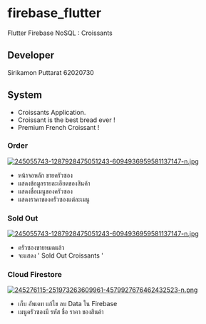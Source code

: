 # firebase_flutter

Flutter Firebase NoSQL : Croissants

## Developer

Sirikamon Puttarat 62020730

## System

- Croissants Application.
- Croissant is the best bread ever !
- Premium French Croissant !

### Order

[![245055743-1287928475051243-6094936959581137147-n.jpg](https://i.postimg.cc/Y9wxFyZ9/245055743-1287928475051243-6094936959581137147-n.jpg)](https://postimg.cc/R3Xf5GM5)

- หน้าจอหลัก ขายครัวซอง
- แสดงข้อมูลรายละเอียดของสินค้า
- แสดงชื่อเมนูของครัวซอง
- แสดงราคาของครัวซองแต่ละเมนู

### Sold Out

[![245055743-1287928475051243-6094936959581137147-n.jpg](https://i.postimg.cc/Y9wxFyZ9/245055743-1287928475051243-6094936959581137147-n.jpg)](https://postimg.cc/R3Xf5GM5)

- ครัวซองขายหมดแล้ว
- จะแสดง ' Sold Out Croissants '

### Cloud Firestore

[![245276115-251973263609961-4579927676462432523-n.png](https://i.postimg.cc/pTPbVkWN/245276115-251973263609961-4579927676462432523-n.png)](https://postimg.cc/yJprvm3n)

- เก็บ อัพเดท แก้ไข ลบ Data ใน Firebase
- เมนูครัวซองมี รหัส ชื่อ ราคา ของสินค้า